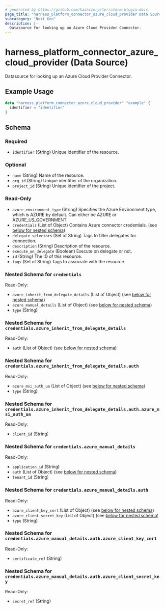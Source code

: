 ```yaml
---
# generated by https://github.com/hashicorp/terraform-plugin-docs
page_title: "harness_platform_connector_azure_cloud_provider Data Source - terraform-provider-harness"
subcategory: "Next Gen"
description: |-
  Datasource for looking up an Azure Cloud Provider Connector.
---
```


# harness_platform_connector_azure_cloud_provider (Data Source)

Datasource for looking up an Azure Cloud Provider Connector.

## Example Usage

```terraform
data "harness_platform_connector_azure_cloud_provider" "example" {
  identifier = "identifier"
}
```

<!-- schema generated by tfplugindocs -->
## Schema

### Required

- `identifier` (String) Unique identifier of the resource.

### Optional

- `name` (String) Name of the resource.
- `org_id` (String) Unique identifier of the organization.
- `project_id` (String) Unique identifier of the project.

### Read-Only

- `azure_environment_type` (String) Specifies the Azure Environment type, which is AZURE by default. Can either be AZURE or AZURE_US_GOVERNMENT
- `credentials` (List of Object) Contains Azure connector credentials. (see [below for nested schema](#nestedatt--credentials))
- `delegate_selectors` (Set of String) Tags to filter delegates for connection.
- `description` (String) Description of the resource.
- `execute_on_delegate` (Boolean) Execute on delegate or not.
- `id` (String) The ID of this resource.
- `tags` (Set of String) Tags to associate with the resource.

<a id="nestedatt--credentials"></a>
### Nested Schema for `credentials`

Read-Only:

- `azure_inherit_from_delegate_details` (List of Object) (see [below for nested schema](#nestedobjatt--credentials--azure_inherit_from_delegate_details))
- `azure_manual_details` (List of Object) (see [below for nested schema](#nestedobjatt--credentials--azure_manual_details))
- `type` (String)

<a id="nestedobjatt--credentials--azure_inherit_from_delegate_details"></a>
### Nested Schema for `credentials.azure_inherit_from_delegate_details`

Read-Only:

- `auth` (List of Object) (see [below for nested schema](#nestedobjatt--credentials--azure_inherit_from_delegate_details--auth))

<a id="nestedobjatt--credentials--azure_inherit_from_delegate_details--auth"></a>
### Nested Schema for `credentials.azure_inherit_from_delegate_details.auth`

Read-Only:

- `azure_msi_auth_ua` (List of Object) (see [below for nested schema](#nestedobjatt--credentials--azure_inherit_from_delegate_details--auth--azure_msi_auth_ua))
- `type` (String)

<a id="nestedobjatt--credentials--azure_inherit_from_delegate_details--auth--azure_msi_auth_ua"></a>
### Nested Schema for `credentials.azure_inherit_from_delegate_details.auth.azure_msi_auth_ua`

Read-Only:

- `client_id` (String)




<a id="nestedobjatt--credentials--azure_manual_details"></a>
### Nested Schema for `credentials.azure_manual_details`

Read-Only:

- `application_id` (String)
- `auth` (List of Object) (see [below for nested schema](#nestedobjatt--credentials--azure_manual_details--auth))
- `tenant_id` (String)

<a id="nestedobjatt--credentials--azure_manual_details--auth"></a>
### Nested Schema for `credentials.azure_manual_details.auth`

Read-Only:

- `azure_client_key_cert` (List of Object) (see [below for nested schema](#nestedobjatt--credentials--azure_manual_details--auth--azure_client_key_cert))
- `azure_client_secret_key` (List of Object) (see [below for nested schema](#nestedobjatt--credentials--azure_manual_details--auth--azure_client_secret_key))
- `type` (String)

<a id="nestedobjatt--credentials--azure_manual_details--auth--azure_client_key_cert"></a>
### Nested Schema for `credentials.azure_manual_details.auth.azure_client_key_cert`

Read-Only:

- `certificate_ref` (String)


<a id="nestedobjatt--credentials--azure_manual_details--auth--azure_client_secret_key"></a>
### Nested Schema for `credentials.azure_manual_details.auth.azure_client_secret_key`

Read-Only:

- `secret_ref` (String)
